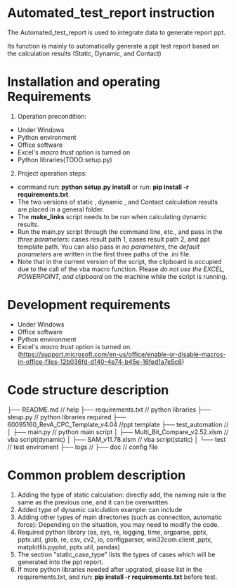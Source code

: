 # Automated_test_report instruction

The Automated_test_report is used to integrate data to generate report ppt.

Its function is mainly to automatically generate a ppt test report based on the calculation results (Static, Dynamic, and Contact)

# Installation and operating Requirements

1. Operation precondition:
* Under Windows
* Python environment
* Office software
* Excel's *macro trust* option is turned on
* Python libraries(TODO:setup.py)
  
2. Project operation steps:
* command run: **python setup.py install** or run: **pip install -r requirements.txt**.
* The two versions of static , dynamic , and Contact calculation results are placed in a general folder.
* The **make_links** script needs to be run when calculating dynamic results.
* Run the main.py script through the command line, etc., and pass in the *three parameters*: cases result path 1, cases result path 2, and ppt template path. You can also pass in *no parameters*, the *default parameters* are written in the first three paths of the .ini file.
* Note that in the current version of the script, the clipboard is occupied due to the call of the vba macro function. Please *do not use the EXCEL, POWERPOINT, and clipboard* on the machine while the script is running.

# Development requirements

* Under Windows
* Office software
* Python environment
* Excel's *macro trust* option is turned on.(https://support.microsoft.com/en-us/office/enable-or-disable-macros-in-office-files-12b036fd-d140-4e74-b45e-16fed1a7e5c6)

# Code structure description

├── README.md                   // help
├── requirements.txt            // python libraries
├── steup.py                    // python libraries required
├── 60095160_RevA_CPC_Template_v4.04                //ppt template
├── test_automation             // 
│   ├── main.py                 // python main script
│   ├── Multi_Bit_Compare_v2.52.xlsm                // vba script(dynamic)
│   ├── SAM_v11.78.xlsm         // vba script(static)
│   └── test               // test enviroment
├── logs                        //
├── doc                         // config file

# Common problem description

1. Adding the type of static calculation: directly add, the naming rule is the same as the previous one, and it can be overwritten
2. Added type of dynamic calculation example: can include
3. Adding other types of main directories (such as connection, automatic force): Depending on the situation, you may need to modify the code.
4. Required python library (os, sys, re, logging, time, argparse, pptx, pptx.util, glob, re, csv, cv2, io, configparser, win32com.client ,pptx, matplotlib.pyplot, pptx.util, pandas)
5. The section "static_case_type" lists the types of cases which will be generated into the ppt report.
6. If more python libraries needed after upgrated, please list in the requirements.txt, and run: **pip install -r requirements.txt** before test.